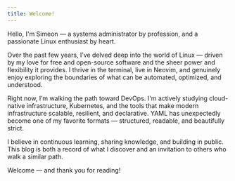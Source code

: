 ```yaml
---
title: Welcome!
---
```


Hello, I'm Simeon — a systems administrator by profession, and a passionate Linux enthusiast by heart.

Over the past few years, I’ve delved deep into the world of Linux — driven by my love for free and open-source software and the sheer power and flexibility it provides. I thrive in the terminal, live in Neovim, and genuinely enjoy exploring the boundaries of what can be automated, optimized, and understood.

Right now, I’m walking the path toward DevOps. I'm actively studying cloud-native infrastructure, Kubernetes, and the tools that make modern infrastructure scalable, resilient, and declarative. YAML has unexpectedly become one of my favorite formats — structured, readable, and beautifully strict.

I believe in continuous learning, sharing knowledge, and building in public. This blog is both a record of what I discover and an invitation to others who walk a similar path.

Welcome — and thank you for reading!




